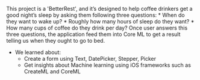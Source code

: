 This project is a 'BetterRest', and it’s designed to help coffee drinkers get a good night’s sleep by asking them following three questions:
    * When do they want to wake up?
    * Roughly how many hours of sleep do they want?
    * How many cups of coffee do they drink per day?
Once user answers this three questions, the application feed them into Core ML to get a result telling us when they ought to go to bed. 

* We learned about:
    * Create a form using Text, DatePicker, Stepper, Picker
    * Get insights about Machine learning using iOS frameworks such as CreateML and CoreML



